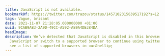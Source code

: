 ```yaml
---
title: JavaScript is not available.
bookmarkOf: https://twitter.com/trazou/status/1457102315639517192?s=12
tags: Vague, brisant
date: 2021-11-07 21:28:05.000000000 +01:00
uuid: 9CAB9AB3-2A9D-49CC-A592-AE9A4DE384DA
headImage:
description: We’ve detected that JavaScript is disabled in this browser. Please enable
  JavaScript or switch to a supported browser to continue using twitter.com. You can
  see a list of supported browsers in our&hellip;
---
```


